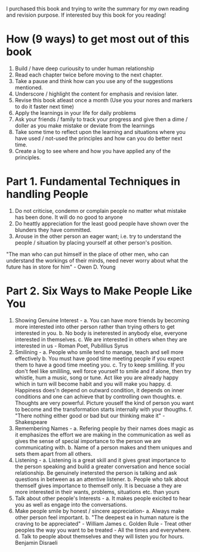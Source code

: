 I purchased this book and trying to write the summary for my own reading and revision purpose. If interested buy this book for you reading!

How (9 ways) to get most out of this book
=========================================
1. Build / have deep curiousity to under human relationship
2. Read each chapter twice before moving to the next chapter.
3. Take a pause and think how can you use any of the suggestions mentioned.
4. Underscore / highlight the content for emphasis and revision later.
5. Revise this book atleast once a month (Use you your nores and markers to do it faster next time)
6. Apply the learnings in your life for daily problems 
7. Ask your friends / family to track your progress and give then a dime / doller as you make mistake or deviate from the learnings
8. Take some time to reflect upon the learning and situations where you have used / not-used the principles and how can you do better next time.
9. Create a log to see where and how you have applied any of the principles.


Part 1. Fundamental Techniques in handling People
=================================================
1. Do not criticise, condemn or complain people no matter what mistake has been done. It will do no good to anyone
2. Do heattly appreciation for the least good people have shown over the blunders they have committed.
3. Arouse in the other person an eager want; i.e. try to understand the people / situation by placing yourself at other person's position.

"The man who can put himself in the place of other men, who can understand the workings of their minds, need never worry about what the future has in store for him" - Owen D. Young

Part 2. Six Ways to Make People Like You
========================================
1. Showing Genuine Interest - 
    a. You can have more friends by becoming more interested into other person rather than trying others to get interested in you. 
    b. No body is ineterested in anybody else, everyone interested in themselves.
    c. We are interested in others when they are interested in us - Roman Poet,  Pubililius Syrus
2. Smilining - 
    a. People who smile tend to manage, teach and sell more effectively
    b. You must have good time meeting people if you expect them to have a good time meeting you.
    c. Try to keep smililing. If you don't feel like smililing, well force yourself to smile and if alone, then try whistle, hum a music, song or tune. Act like you are already happy which in turn will become habit and you will make you happy.
    d. Happiness does'n depend on outward condition, it depends on inner conditions and one can achieve that by controlling own thoughts.
    e. Thoughts are very powerful. Picture youself the kind of person you want to become and the transformation starts internally with your thougths. 
    f. "There nothing either good or bad but our thinking make it" - Shakespeare
3. Remembering Names -
    a. Refering people by their names does magic as it emphasizes the effort we are making in the communication as well as gives the sense of special importance to the person we are communicating with.
    b. Name of a person makes and them uniques and sets them apart from all others.
4. Listening - 
    a. Listening is a great skill and it gives great importance to the person speaking and build a greater conversation and hence social relationship. Be genuinely inetersted the person is talking and ask questions in between as an attentive listener. 
    b. People who talk about themself gives importance to themself only. It is becuase a they are more interested in their wants, problems, situations etc. than yours
5. Talk about other people's Interests -
    a. It makes people exicited to hear you as well as engage into the conversations.
6. Make people smile by honest / sincere appreciation-
    a. Always make other person feel important.
    b. "The deepest ea in human nature is the craving to be appreciated" - William James
    c. Golden Rule - Treat other peoples the way you want to be treated - All the times and everywhere.
    d. Talk to people about themselves and they will listen you for hours. Benjamin Disraeli
    
 
